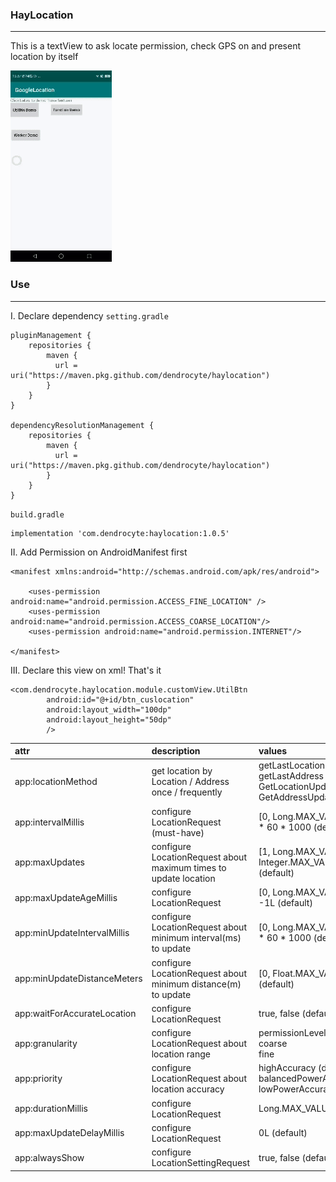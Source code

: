 ### HayLocation
----

This is a textView to ask locate permission, check GPS on and present location by itself

![presentation](./app/asset/glocation.gif)


### Use
----
I. Declare dependency
`setting.gradle`
```
pluginManagement {
    repositories {
        maven {
          url = uri("https://maven.pkg.github.com/dendrocyte/haylocation")
        }
    }
}

dependencyResolutionManagement {
    repositories {
        maven {
          url = uri("https://maven.pkg.github.com/dendrocyte/haylocation")
        }
    }
}
```
`build.gradle`
```
implementation 'com.dendrocyte:haylocation:1.0.5'
```


II. Add Permission on AndroidManifest first
```
<manifest xmlns:android="http://schemas.android.com/apk/res/android">

    <uses-permission android:name="android.permission.ACCESS_FINE_LOCATION" />
    <uses-permission android:name="android.permission.ACCESS_COARSE_LOCATION"/>
    <uses-permission android:name="android.permission.INTERNET"/>
    
</manifest>    
```


III. Declare this view on xml! That's it
```
<com.dendrocyte.haylocation.module.customView.UtilBtn
        android:id="@+id/btn_cuslocation"
        android:layout_width="100dp"
        android:layout_height="50dp"        
        />
```

| attr                        | description                                                               | values                                                                                    |
|:----------------------------|:--------------------------------------------------------------------------|:------------------------------------------------------------------------------------------|
| app:locationMethod          | get location by Location / Address <br/> once / frequently                | getLastLocation (default)<br/>getLastAddress<br/>GetLocationUpdates<br/>GetAddressUpdates |
| app:intervalMillis          | configure LocationRequest (must-have)                                     | [0, Long.MAX_VALUE], 60 * 60 * 1000 (default)                                             |
| app:maxUpdates              | configure LocationRequest about maximum times to update location          | [1, Long.MAX_VALUE], Integer.MAX_VALUE (default)                                          |
| app:maxUpdateAgeMillis      | configure LocationRequest                                                 | [0, Long.MAX_VALUE], -1L (default)                                                        |
| app:minUpdateIntervalMillis | configure LocationRequest about minimum interval(ms) to update            | [0, Long.MAX_VALUE], 10 * 60 * 1000 (default)                                             |
| app:minUpdateDistanceMeters | configure LocationRequest about minimum distance(m) to update             | [0, Float.MAX_VALUE], 0f (default)                                                        |
| app:waitForAccurateLocation | configure LocationRequest                                                 | true, false (default)                                                                     |
| app:granularity             | configure LocationRequest about location range                            | permissionLevel (default)<br/>coarse<br/>fine                                             |
| app:priority                | configure LocationRequest about location accuracy                         | highAccuracy (default)<br/>balancedPowerAccuracy<br/>lowPowerAccuracy                     |                                               |
| app:durationMillis          | configure LocationRequest                                                 | Long.MAX_VALUE(default)                                                                   |
| app:maxUpdateDelayMillis    | configure LocationRequest                                                 | 0L (default)                                                                              |
| app:alwaysShow              | configure LocationSettingRequest                                          | true, false (default)                                                                     |

